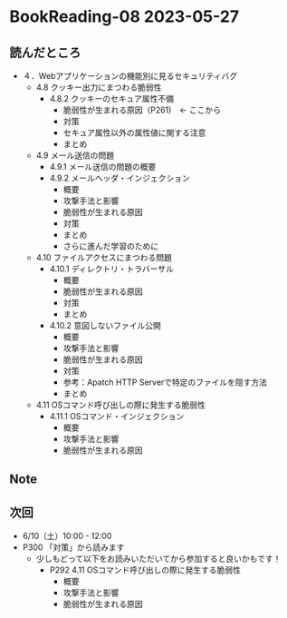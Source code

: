 # BookReading-08 2023-05-27

## 読んだところ
- ４．Webアプリケーションの機能別に見るセキュリティバグ
  - 4.8 クッキー出力にまつわる脆弱性
    - 4.8.2 クッキーのセキュア属性不備
      - 脆弱性が生まれる原因（P261)　← ここから
      - 対策
      - セキュア属性以外の属性値に関する注意
      - まとめ
  - 4.9 メール送信の問題
    - 4.9.1 メール送信の問題の概要
    - 4.9.2 メールヘッダ・インジェクション
      - 概要
      - 攻撃手法と影響
      - 脆弱性が生まれる原因
      - 対策
      - まとめ
      - さらに進んだ学習のために
  - 4.10 ファイルアクセスにまつわる問題
    - 4.10.1 ディレクトリ・トラバーサル
      - 概要
      - 脆弱性が生まれる原因
      - 対策
      - まとめ
    - 4.10.2 意図しないファイル公開
      - 概要
      - 攻撃手法と影響
      - 脆弱性が生まれる原因
      - 対策
      - 参考：Apatch HTTP Serverで特定のファイルを隠す方法
      - まとめ
  - 4.11 OSコマンド呼び出しの際に発生する脆弱性
    - 4.11.1 OSコマンド・インジェクション
      - 概要
      - 攻撃手法と影響
      - 脆弱性が生まれる原因

## Note

## 次回
- 6/10（土）10:00 - 12:00
- P300 「対策」から読みます
  - 少しもどって以下をお読みいただいてから参加すると良いかもです！
    - P292 4.11 OSコマンド呼び出しの際に発生する脆弱性
      - 概要
      - 攻撃手法と影響
      - 脆弱性が生まれる原因
